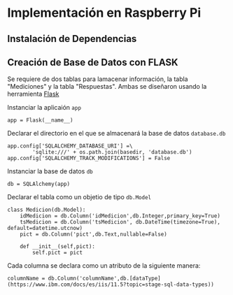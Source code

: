 # Implementación en Raspberry Pi

## Instalación de Dependencias

## Creación de Base de Datos con FLASK

Se requiere de dos tablas para lamacenar información, la tabla "Mediciones" y la tabla "Respuestas". 
Ambas se diseñaron usando la herramienta [Flask](https://flask.palletsprojects.com/en/2.2.x/)

Instanciar la aplicaión ```app```

```
app = Flask(__name__)
```

Declarar el directorio en el que se almacenará la base de datos ```database.db```

```
app.config['SQLALCHEMY_DATABASE_URI'] =\
        'sqlite:///' + os.path.join(basedir, 'database.db')
app.config['SQLALCHEMY_TRACK_MODIFICATIONS'] = False
```

Instanciar la base de datos ```db```

```
db = SQLAlchemy(app)
```
Declarar el tabla como un objetio de tipo ```db.Model```

```
class Medicion(db.Model):
    idMedicion = db.Column('idMedicion',db.Integer,primary_key=True)
    tsMedicion = db.Column('tsMedicion', db.DateTime(timezone=True), default=datetime.utcnow)
    pict = db.Column('pict',db.Text,nullable=False)

    def __init__(self,pict):
        self.pict = pict   
```
Cada columna se declara como un atributo de la siguiente manera:

```
columnName = db.Column('columnName',db.[dataType](https://www.ibm.com/docs/es/iis/11.5?topic=stage-sql-data-types))
```

